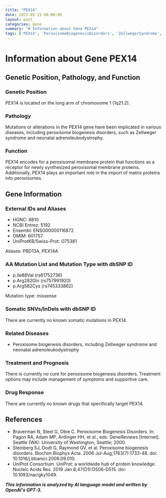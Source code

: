 ```yaml
---
title: "PEX14"
date: 2023-05-15 00:00:00
layout: post
categories: Gene
summary: "# Information about Gene PEX14"
tags: ['PEX14', 'PeroxisomeBiogenesisDisorders', 'ZellwegerSyndrome', 'NeonatalAdrenoleukodystrophy', 'MissenseMutation', 'GeneFunction', 'TreatmentOptions', 'UniProtKB']
---
```


# Information about Gene PEX14

## Genetic Position, Pathology, and Function

### Genetic Position
PEX14 is located on the long arm of chromosome 1 (1q21.2).

### Pathology
Mutations or alterations in the PEX14 gene have been implicated in various diseases, including peroxisome biogenesis disorders, such as Zellweger syndrome and neonatal adrenoleukodystrophy.

### Function
PEX14 encodes for a peroxisomal membrane protein that functions as a receptor for newly synthesized peroxisomal membrane proteins. Additionally, PEX14 plays an important role in the import of matrix proteins into peroxisomes.

## Gene Information

### External IDs and Aliases
- HGNC: 8810
- NCBI Entrez: 5192
- Ensembl: ENSG00000116872
- OMIM: 601757
- UniProtKB/Swiss-Prot: O75381

Aliases: PBD13A, PEX14A

### AA Mutation List and Mutation Type with dbSNP ID
- p.Ile88Val (rs61752736)
- p.Arg282Gln (rs757991920)
- p.Arg582Cys (rs745333862)

Mutation type: missense

### Somatic SNVs/InDels with dbSNP ID
There are currently no known somatic mutations in PEX14.

### Related Diseases
- Peroxisome biogenesis disorders, including Zellweger syndrome and neonatal adrenoleukodystrophy

### Treatment and Prognosis
There is currently no cure for peroxisome biogenesis disorders. Treatment options may include management of symptoms and supportive care.

### Drug Response
There are currently no known drugs that specifically target PEX14.

## References
- Braverman N, Steel G, Obie C. Peroxisome Biogenesis Disorders. In: Pagon RA, Adam MP, Ardinger HH, et al., eds. GeneReviews [Internet]. Seattle (WA): University of Washington, Seattle; 2000.
- Steinberg SJ, Dodt G, Raymond GV, et al. Peroxisome biogenesis disorders. Biochim Biophys Acta. 2006 Jul-Aug;1763(7):1733-48. doi: 10.1016/j.bbamcr.2006.09.010.
- UniProt Consortium. UniProt: a worldwide hub of protein knowledge. Nucleic Acids Res. 2019 Jan 8;47(D1):D506-D515. doi: 10.1093/nar/gky1049.

**_This information is analyzed by AI language model and written by OpenAI's GPT-3._**
